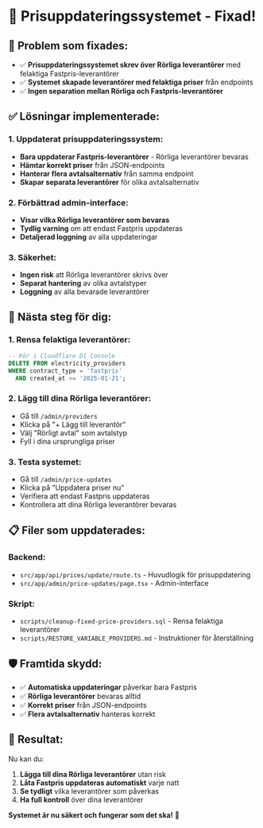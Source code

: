 # 🔧 Prisuppdateringssystemet - Fixad!

## **🚨 Problem som fixades:**
- ✅ **Prisuppdateringssystemet skrev över Rörliga leverantörer** med felaktiga Fastpris-leverantörer
- ✅ **Systemet skapade leverantörer med felaktiga priser** från endpoints
- ✅ **Ingen separation mellan Rörliga och Fastpris-leverantörer**

## **✅ Lösningar implementerade:**

### **1. Uppdaterat prisuppdateringssystem:**
- **Bara uppdaterar Fastpris-leverantörer** - Rörliga leverantörer bevaras
- **Hämtar korrekt priser** från JSON-endpoints
- **Hanterar flera avtalsalternativ** från samma endpoint
- **Skapar separata leverantörer** för olika avtalsalternativ

### **2. Förbättrad admin-interface:**
- **Visar vilka Rörliga leverantörer som bevaras**
- **Tydlig varning** om att endast Fastpris uppdateras
- **Detaljerad loggning** av alla uppdateringar

### **3. Säkerhet:**
- **Ingen risk** att Rörliga leverantörer skrivs över
- **Separat hantering** av olika avtalstyper
- **Loggning** av alla bevarade leverantörer

## **🔄 Nästa steg för dig:**

### **1. Rensa felaktiga leverantörer:**
```sql
-- Kör i Cloudflare D1 Console
DELETE FROM electricity_providers 
WHERE contract_type = 'fastpris' 
  AND created_at >= '2025-01-21';
```

### **2. Lägg till dina Rörliga leverantörer:**
- Gå till `/admin/providers`
- Klicka på "+ Lägg till leverantör"
- Välj "Rörligt avtal" som avtalstyp
- Fyll i dina ursprungliga priser

### **3. Testa systemet:**
- Gå till `/admin/price-updates`
- Klicka på "Uppdatera priser nu"
- Verifiera att endast Fastpris uppdateras
- Kontrollera att dina Rörliga leverantörer bevaras

## **📋 Filer som uppdaterades:**

### **Backend:**
- `src/app/api/prices/update/route.ts` - Huvudlogik för prisuppdatering
- `src/app/admin/price-updates/page.tsx` - Admin-interface

### **Skript:**
- `scripts/cleanup-fixed-price-providers.sql` - Rensa felaktiga leverantörer
- `scripts/RESTORE_VARIABLE_PROVIDERS.md` - Instruktioner för återställning

## **🛡️ Framtida skydd:**
- ✅ **Automatiska uppdateringar** påverkar bara Fastpris
- ✅ **Rörliga leverantörer** bevaras alltid
- ✅ **Korrekt priser** från JSON-endpoints
- ✅ **Flera avtalsalternativ** hanteras korrekt

## **🎯 Resultat:**
Nu kan du:
1. **Lägga till dina Rörliga leverantörer** utan risk
2. **Låta Fastpris uppdateras automatiskt** varje natt
3. **Se tydligt** vilka leverantörer som påverkas
4. **Ha full kontroll** över dina leverantörer

**Systemet är nu säkert och fungerar som det ska!** 🚀
